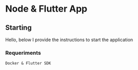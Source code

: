# Node & Flutter App

## Starting

Hello, below I provide the instructions to start the application

### Requeriments

```
Docker & Flutter SDK
```

###
